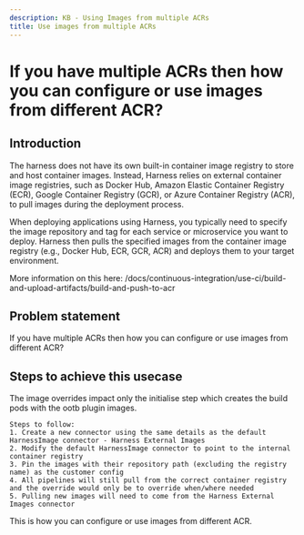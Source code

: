 ```yaml
---
description: KB - Using Images from multiple ACRs 
title: Use images from multiple ACRs
---
```

# If you have multiple ACRs then how you can configure or use images from different ACR?

## Introduction

The harness does not have its own built-in container image registry to store and host container images. Instead, Harness relies on external container image registries, such as Docker Hub, Amazon Elastic Container Registry (ECR), Google Container Registry (GCR), or Azure Container Registry (ACR), to pull images during the deployment process.

When deploying applications using Harness, you typically need to specify the image repository and tag for each service or microservice you want to deploy. Harness then pulls the specified images from the container image registry (e.g., Docker Hub, ECR, GCR, ACR) and deploys them to your target environment.

More information on this here: /docs/continuous-integration/use-ci/build-and-upload-artifacts/build-and-push-to-acr

## Problem statement

If you have multiple ACRs then how you can configure or use images from different ACR?

## Steps to achieve this usecase
The image overrides impact only the initialise step which creates the build pods with the ootb plugin images. 
 
```
Steps to follow:
1. Create a new connector using the same details as the default HarnessImage connector - Harness External Images
2. Modify the default HarnessImage connector to point to the internal container registry
3. Pin the images with their repository path (excluding the registry name) as the customer config
4. All pipelines will still pull from the correct container registry and the override would only be to override when/where needed
5. Pulling new images will need to come from the Harness External Images connector
```

This is how you can configure or use images from different ACR.